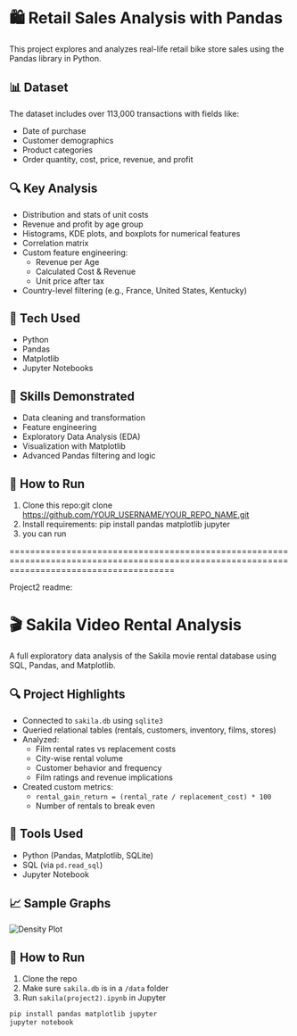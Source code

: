# 🛍️ Retail Sales Analysis with Pandas

This project explores and analyzes real-life retail bike store sales using the Pandas library in Python. 

## 📊 Dataset

The dataset includes over 113,000 transactions with fields like:
- Date of purchase
- Customer demographics
- Product categories
- Order quantity, cost, price, revenue, and profit

## 🔍 Key Analysis

- Distribution and stats of unit costs
- Revenue and profit by age group
- Histograms, KDE plots, and boxplots for numerical features
- Correlation matrix
- Custom feature engineering:
  - Revenue per Age
  - Calculated Cost & Revenue
  - Unit price after tax
- Country-level filtering (e.g., France, United States, Kentucky)

## 🧰 Tech Used

- Python
- Pandas
- Matplotlib
- Jupyter Notebooks

## 🧠 Skills Demonstrated

- Data cleaning and transformation
- Feature engineering
- Exploratory Data Analysis (EDA)
- Visualization with Matplotlib
- Advanced Pandas filtering and logic

## 📁 How to Run

1. Clone this repo:git clone https://github.com/YOUR_USERNAME/YOUR_REPO_NAME.git
2. Install requirements: pip install pandas matplotlib jupyter
3. you can run

============================================================================================================================================

Project2 readme:

# 🎬 Sakila Video Rental Analysis

A full exploratory data analysis of the Sakila movie rental database using SQL, Pandas, and Matplotlib.


## 🔍 Project Highlights

- Connected to `sakila.db` using `sqlite3`
- Queried relational tables (rentals, customers, inventory, films, stores)
- Analyzed:
  - Film rental rates vs replacement costs
  - City-wise rental volume
  - Customer behavior and frequency
  - Film ratings and revenue implications
- Created custom metrics:
  - `rental_gain_return = (rental_rate / replacement_cost) * 100`
  - Number of rentals to break even

## 🧪 Tools Used

- Python (Pandas, Matplotlib, SQLite)
- SQL (via `pd.read_sql`)
- Jupyter Notebook

## 📈 Sample Graphs

![Density Plot](https://user-images.githubusercontent.com/7065401/52071924-c003ad80-2562-11e9-8297-1c6595f8a7ff.png)

## 📁 How to Run

1. Clone the repo
2. Make sure `sakila.db` is in a `/data` folder
3. Run `sakila(project2).ipynb` in Jupyter

```bash
pip install pandas matplotlib jupyter
jupyter notebook


   
